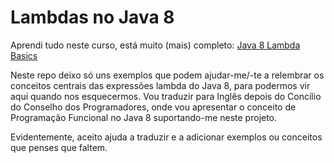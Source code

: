 # Lambdas no Java 8 #

Aprendi tudo neste curso, está muito (mais)
completo: [Java 8 Lambda Basics](https://www.youtube.com/playlist?list=PLqq-6Pq4lTTa9YGfyhyW2CqdtW9RtY-I3)

Neste repo deixo só uns exemplos que podem ajudar-me/-te a relembrar os conceitos centrais das expressões lambda do Java
8, para podermos vir aqui quando nos esquecermos. Vou traduzir para Inglês depois do Concílio do Conselho dos
Programadores, onde vou apresentar o conceito de Programação Funcional no Java 8 suportando-me neste projeto.

Evidentemente, aceito ajuda a traduzir e a adicionar exemplos ou conceitos que penses que faltem.
